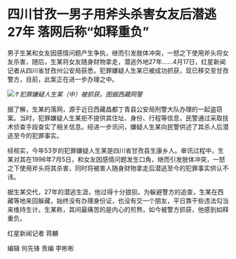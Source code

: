# 四川甘孜一男子用斧头杀害女友后潜逃27年 落网后称“如释重负”

男子生某和女友因感情问题产生争执，继而引发肢体冲突，一怒之下使用斧头将女友杀害，随后，生某将女友随身财物拿走，潜逃外地27年……4月17日，红星新闻记者从四川省甘孜州公安局获悉，犯罪嫌疑人生某已被成功抓获，现已移交至甘孜警方，目前，此案正在进一步办理之中。

![](https://inews.gtimg.com/om_bt/OUjfo_jqVdoyZ4QCT42OLoag_WC0yunBeuB4yvNFli-PwAA/1000)_↑犯罪嫌疑人生某（中）被抓获。图据西藏网警_

据了解，生某的落网，源于近日西藏昌都丁青县公安局刑警大队办理的一起盗窃案。当时，犯罪嫌疑人生某拒不提供其住址、身份、行程等信息，民警通过采取技术侦查手段查实了相关信息。经进一步讯问，嫌疑人生某向民警供述了其杀人后潜逃至今的犯罪事实。

经核实，今年53岁的犯罪嫌疑人生某是四川省甘孜县生康乡人。审讯过程中，生某对其在1996年7月5日，和女友因感情问题发生口角，继而引发肢体冲突，一怒之下使用斧头将其杀害，同时将被害人随身财物拿走后潜逃至今的犯罪事实供认不讳。

据生某交代，27年的潜逃生涯，他过得十分狼狈。为躲避警方的追查，生某在西藏等地来回躲藏，始终没有办理身份证，也没有交一个朋友，平日靠干些违法勾当来维持生计。生某称，其间最痛苦的是内心的煎熬，如今被警方抓获，他感到如释重负。

红星新闻记者 蒋麟

编辑 何先锋 责编 李彬彬

